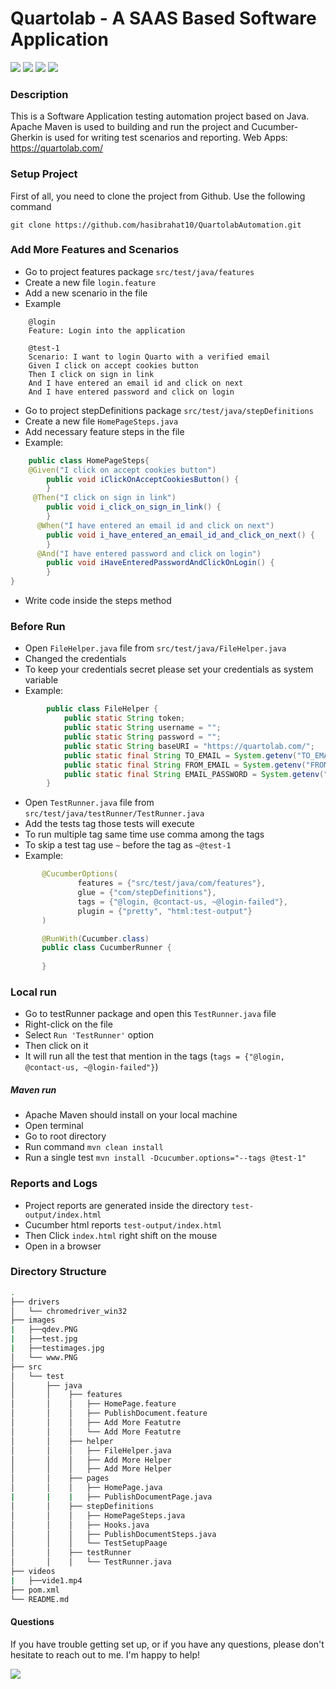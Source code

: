 # Quartolab - A SAAS Based Software Application

[![](https://img.shields.io/badge/Java-1.8.0-brightgreen)]() [![](https://img.shields.io/badge/Maven-3.8.1-brightgreen)]()  [![](https://img.shields.io/badge/Cucumber-3.1.2-brightgreen)]() [![](https://img.shields.io/badge/IntelliJ%20IDEA-2019.3-brightgreen)]()

### Description

This is a Software Application testing automation project based on Java. Apache Maven is used to building and run the
project and Cucumber-Gherkin is used for writing test scenarios and reporting. Web Apps: https://quartolab.com/

### Setup Project

First of all, you need to clone the project from Github. Use the following command

```commandline
git clone https://github.com/hasibrahat10/QuartolabAutomation.git
```

### Add More Features and Scenarios

- Go to project features package `src/test/java/features`
- Create a new file `login.feature`
- Add a new scenario in the file
- Example

```gherkin
    @login
    Feature: Login into the application

    @test-1
    Scenario: I want to login Quarto with a verified email
    Given I click on accept cookies button
    Then I click on sign in link
    And I have entered an email id and click on next
    And I have entered password and click on login
```

- Go to project stepDefinitions package `src/test/java/stepDefinitions`
- Create a new file `HomePageSteps.java`
- Add necessary feature steps in the file
- Example:

```java
    public class HomePageSteps{
    @Given("I click on accept cookies button")
        public void iClickOnAcceptCookiesButton() {
        }
     @Then("I click on sign in link")
        public void i_click_on_sign_in_link() {
        }
      @When("I have entered an email id and click on next")
        public void i_have_entered_an_email_id_and_click_on_next() {
        }
      @And("I have entered password and click on login")
        public void iHaveEnteredPasswordAndClickOnLogin() {
        }
}
```

- Write code inside the steps method

### Before Run

- Open `FileHelper.java` file from `src/test/java/FileHelper.java`
- Changed the credentials
- To keep your credentials secret please set your credentials as system variable
- Example:

```java
        public class FileHelper {
            public static String token;
            public static String username = "";
            public static String password = "";
            public static String baseURI = "https://quartolab.com/";
            public static final String TO_EMAIL = System.getenv("TO_EMAIL");
            public static final String FROM_EMAIL = System.getenv("FROM_EMAIL");
            public static final String EMAIL_PASSWORD = System.getenv("EMAIL_PASSWORD");
        }
```

- Open `TestRunner.java` file from `src/test/java/testRunner/TestRunner.java`
- Add the tests tag those tests will execute
- To run multiple tag same time use comma among the tags
- To skip a test tag use `~` before the tag as `~@test-1`
- Example:

 ```java
        @CucumberOptions(
                features = {"src/test/java/com/features"},
                glue = {"com/stepDefinitions"},
                tags = {"@login, @contact-us, ~@login-failed"},
                plugin = {"pretty", "html:test-output"}
        )

        @RunWith(Cucumber.class)
        public class CucumberRunner {
        
        }
```

### Local run

- Go to testRunner package and open this `TestRunner.java` file
- Right-click on the file
- Select `Run 'TestRunner'` option
- Then click on it
- It will run all the test that mention in the tags (`tags = {"@login, @contact-us, ~@login-failed"}`)

##### Maven run

- Apache Maven should install on your local machine
- Open terminal
- Go to root directory
- Run command `mvn clean install `
- Run a single test `mvn install -Dcucumber.options="--tags @test-1"`

### Reports and Logs

- Project reports are generated inside the directory `test-output/index.html`
- Cucumber html reports `test-output/index.html`
- Then Click `index.html` right shift on the mouse
- Open in a browser

### Directory Structure

``` bash
.
├── drivers
│   └── chromedriver_win32
├── images
|   ├──qdev.PNG
|   ├──test.jpg
|   ├──testimages.jpg
│   └── www.PNG
├── src
│   └── test
│       ├── java
│       │    ├── features
│       │    │   ├── HomePage.feature
│       │    │   ├── PublishDocument.feature
│       │    │   ├── Add More Featutre
│       │    │   └── Add More Featutre
│       │    ├── helper
│       │    │   ├── FileHelper.java
│       │    │   ├── Add More Helper
│       │    │   ├── Add More Helper
│       │    ├── pages
│       │    │   ├── HomePage.java
|       |    |   ├── PublishDocumentPage.java
│       │    ├── stepDefinitions
│       │    │   ├── HomePageSteps.java
│       │    │   ├── Hooks.java
│       │    │   ├── PublishDocumentSteps.java
│       │    │   └── TestSetupPaage
│       │    ├── testRunner
│       │    │   └── TestRunner.java
├── videos
|   ├──vide1.mp4           
├── pom.xml
└── README.md
```

#### Questions

If you have trouble getting set up, or if you have any questions, please don't hesitate to reach out to me. I'm happy to
help!

[![](https://img.shields.io/badge/Email--Address%3A-hasancse10%40gmail.com-blue)]()
